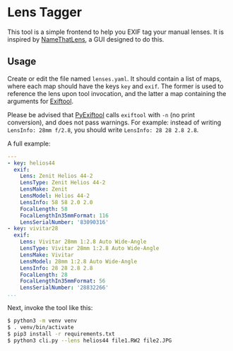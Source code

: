 # Lens Tagger

This tool is a simple frontend to help you EXIF tag your manual lenses. It is
inspired by [NameThatLens](https://www.jazzycamel.photography/NameThatLens), a
GUI designed to do this.

## Usage
Create or edit the file named `lenses.yaml`. It should contain a list of maps,
where each map should have the keys `key` and `exif`. The former is used to
reference the lens upon tool invocation, and the latter a map containing the
arguments for [Exiftool](https://sno.phy.queensu.ca/~phil/exiftool/). 

Please be advised that [PyExiftool](https://github.com/smarnach/pyexiftool/)
calls `exiftool` with `-n` (no print conversion), and does not pass warnings.
For example: instead of writing `LensInfo: 28mm f/2.8`, you should write
`LensInfo: 28 28 2.8 2.8`.

A full example:
```yaml
---
- key: helios44
  exif:
    Lens: Zenit Helios 44-2
    LensType: Zenit Helios 44-2
    LensMake: Zenit
    LensModel: Helios 44-2
    LensInfo: 58 58 2.0 2.0
    FocalLength: 58
    FocalLengthIn35mmFormat: 116
    LensSerialNumber: '83090316'
- key: vivitar28
  exif:
    Lens: Vivitar 28mm 1:2.8 Auto Wide-Angle
    LensType: Vivitar 28mm 1:2.8 Auto Wide-Angle
    LensMake: Vivitar
    LensModel: 28mm 1:2.8 Auto Wide-Angle
    LensInfo: 28 28 2.8 2.8
    FocalLength: 28
    FocalLengthIn35mmFormat: 56
    LensSerialNumber: '28832266'
...
```

Next, invoke the tool like this:

```bash
$ python3 -m venv venv
$ . venv/bin/activate
$ pip3 install -r requirements.txt
$ python3 cli.py --lens helios44 file1.RW2 file2.JPG
```
